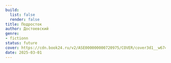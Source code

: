 ```yaml
---
build:
  list: false
  render: false
title: Подросток
author: Достоевский
genre:
- fictionn
status: future
cover: https://cdn.book24.ru/v2/ASE000000000720975/COVER/cover3d1__w674.jpg
date: 2025-03-01
---
```


